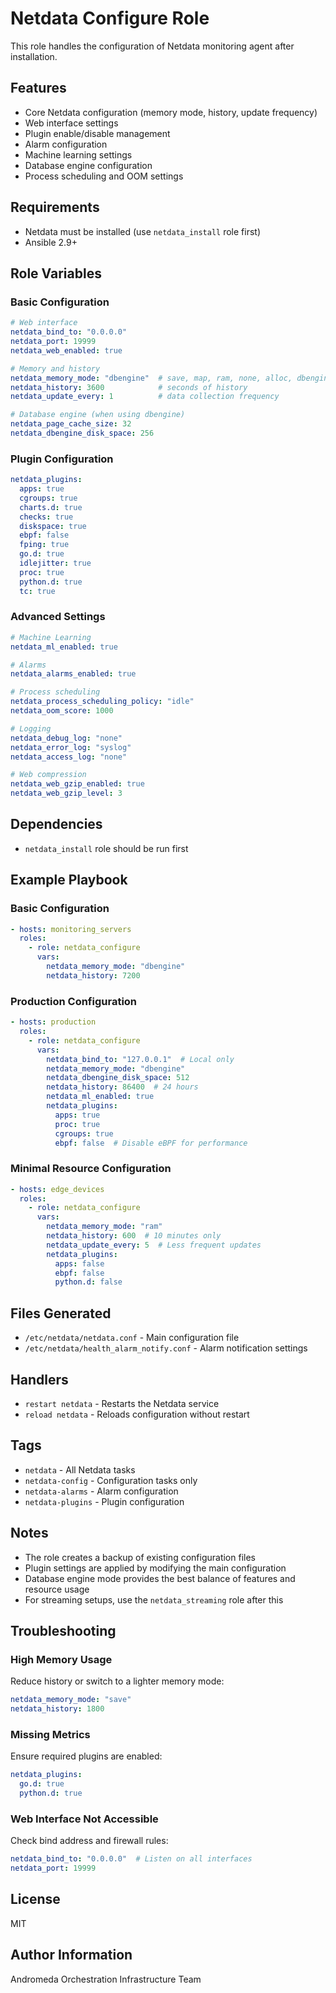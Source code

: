# Netdata Configure Role

This role handles the configuration of Netdata monitoring agent after installation.

## Features

- Core Netdata configuration (memory mode, history, update frequency)
- Web interface settings
- Plugin enable/disable management
- Alarm configuration
- Machine learning settings
- Database engine configuration
- Process scheduling and OOM settings

## Requirements

- Netdata must be installed (use `netdata_install` role first)
- Ansible 2.9+

## Role Variables

### Basic Configuration

```yaml
# Web interface
netdata_bind_to: "0.0.0.0"
netdata_port: 19999
netdata_web_enabled: true

# Memory and history
netdata_memory_mode: "dbengine"  # save, map, ram, none, alloc, dbengine
netdata_history: 3600            # seconds of history
netdata_update_every: 1          # data collection frequency

# Database engine (when using dbengine)
netdata_page_cache_size: 32
netdata_dbengine_disk_space: 256
```

### Plugin Configuration

```yaml
netdata_plugins:
  apps: true
  cgroups: true
  charts.d: true
  checks: true
  diskspace: true
  ebpf: false
  fping: true
  go.d: true
  idlejitter: true
  proc: true
  python.d: true
  tc: true
```

### Advanced Settings

```yaml
# Machine Learning
netdata_ml_enabled: true

# Alarms
netdata_alarms_enabled: true

# Process scheduling
netdata_process_scheduling_policy: "idle"
netdata_oom_score: 1000

# Logging
netdata_debug_log: "none"
netdata_error_log: "syslog"
netdata_access_log: "none"

# Web compression
netdata_web_gzip_enabled: true
netdata_web_gzip_level: 3
```

## Dependencies

- `netdata_install` role should be run first

## Example Playbook

### Basic Configuration

```yaml
- hosts: monitoring_servers
  roles:
    - role: netdata_configure
      vars:
        netdata_memory_mode: "dbengine"
        netdata_history: 7200
```

### Production Configuration

```yaml
- hosts: production
  roles:
    - role: netdata_configure
      vars:
        netdata_bind_to: "127.0.0.1"  # Local only
        netdata_memory_mode: "dbengine"
        netdata_dbengine_disk_space: 512
        netdata_history: 86400  # 24 hours
        netdata_ml_enabled: true
        netdata_plugins:
          apps: true
          proc: true
          cgroups: true
          ebpf: false  # Disable eBPF for performance
```

### Minimal Resource Configuration

```yaml
- hosts: edge_devices
  roles:
    - role: netdata_configure
      vars:
        netdata_memory_mode: "ram"
        netdata_history: 600  # 10 minutes only
        netdata_update_every: 5  # Less frequent updates
        netdata_plugins:
          apps: false
          ebpf: false
          python.d: false
```

## Files Generated

- `/etc/netdata/netdata.conf` - Main configuration file
- `/etc/netdata/health_alarm_notify.conf` - Alarm notification settings

## Handlers

- `restart netdata` - Restarts the Netdata service
- `reload netdata` - Reloads configuration without restart

## Tags

- `netdata` - All Netdata tasks
- `netdata-config` - Configuration tasks only
- `netdata-alarms` - Alarm configuration
- `netdata-plugins` - Plugin configuration

## Notes

- The role creates a backup of existing configuration files
- Plugin settings are applied by modifying the main configuration
- Database engine mode provides the best balance of features and resource usage
- For streaming setups, use the `netdata_streaming` role after this

## Troubleshooting

### High Memory Usage

Reduce history or switch to a lighter memory mode:

```yaml
netdata_memory_mode: "save"
netdata_history: 1800
```

### Missing Metrics

Ensure required plugins are enabled:

```yaml
netdata_plugins:
  go.d: true
  python.d: true
```

### Web Interface Not Accessible

Check bind address and firewall rules:

```yaml
netdata_bind_to: "0.0.0.0"  # Listen on all interfaces
netdata_port: 19999
```

## License

MIT

## Author Information

Andromeda Orchestration Infrastructure Team
